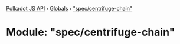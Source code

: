 [Polkadot JS API](../README.md) › [Globals](../globals.md) › ["spec/centrifuge-chain"](_spec_centrifuge_chain_.md)

# Module: "spec/centrifuge-chain"


